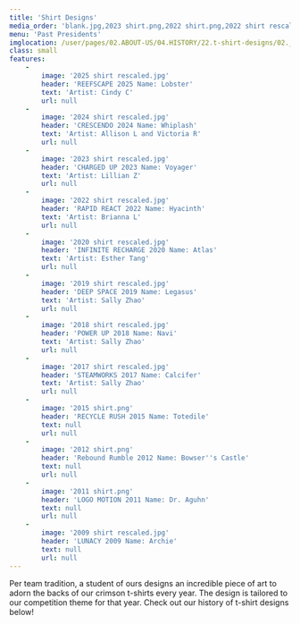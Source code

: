 ```yaml
---
title: 'Shirt Designs'
media_order: 'blank.jpg,2023 shirt.png,2022 shirt.png,2022 shirt rescaled.jpg,2024 shirt.png,2020 shirt.png,2017 shirt.png,2017 shirt rescaled.jpg,2024 shirt rescaled.jpg,2020 shirt rescaled.jpg,2023 shirt rescaled.jpg,2019 shirt.png,2009 shirt.png,2018 shirt.png,2009 shirt rescaled.jpg,2018 shirt rescaled.jpg,2015 shirt.png,2019 shirt rescaled.jpg,2025 shirt.png,2025 shirt rescaled.jpg,2012 shirt.png,2011 shirt.png'
menu: 'Past Presidents'
imglocation: /user/pages/02.ABOUT-US/04.HISTORY/22.t-shirt-designs/02._features/
class: small
features:
    -
        image: '2025 shirt rescaled.jpg'
        header: 'REEFSCAPE 2025 Name: Lobster'
        text: 'Artist: Cindy C'
        url: null
    -
        image: '2024 shirt rescaled.jpg'
        header: 'CRESCENDO 2024 Name: Whiplash'
        text: 'Artist: Allison L and Victoria R'
        url: null
    -
        image: '2023 shirt rescaled.jpg'
        header: 'CHARGED UP 2023 Name: Voyager'
        text: 'Artist: Lillian Z'
        url: null
    -
        image: '2022 shirt rescaled.jpg'
        header: 'RAPID REACT 2022 Name: Hyacinth'
        text: 'Artist: Brianna L'
        url: null
    -
        image: '2020 shirt rescaled.jpg'
        header: 'INFINITE RECHARGE 2020 Name: Atlas'
        text: 'Artist: Esther Tang'
        url: null
    -
        image: '2019 shirt rescaled.jpg'
        header: 'DEEP SPACE 2019 Name: Legasus'
        text: 'Artist: Sally Zhao'
        url: null
    -
        image: '2018 shirt rescaled.jpg'
        header: 'POWER UP 2018 Name: Navi'
        text: 'Artist: Sally Zhao'
        url: null
    -
        image: '2017 shirt rescaled.jpg'
        header: 'STEAMWORKS 2017 Name: Calcifer'
        text: 'Artist: Sally Zhao'
        url: null
    -
        image: '2015 shirt.png'
        header: 'RECYCLE RUSH 2015 Name: Totedile'
        text: null
        url: null
    -
        image: '2012 shirt.png'
        header: 'Rebound Rumble 2012 Name: Bowser''s Castle'
        text: null
        url: null
    -
        image: '2011 shirt.png'
        header: 'LOGO MOTION 2011 Name: Dr. Aguhn'
        text: null
        url: null
    -
        image: '2009 shirt rescaled.jpg'
        header: 'LUNACY 2009 Name: Archie'
        text: null
        url: null
---
```


Per team tradition, a student of ours designs an incredible piece of art to adorn the backs of our crimson t-shirts every year. The design is tailored to our competition theme for that year. Check out our history of t-shirt designs below!